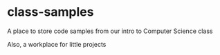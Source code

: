 # class-samples
A place to store code samples from our intro to Computer Science class

Also, a workplace for little projects
